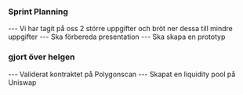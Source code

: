 ### Sprint Planning
--- Vi har tagit på oss 2 större uppgifter och bröt ner dessa till mindre uppgifter
--- Ska förbereda presentation
--- Ska skapa en prototyp 

### gjort över helgen 
--- Validerat kontraktet på Polygonscan
--- Skapat en liquidity pool på Uniswap